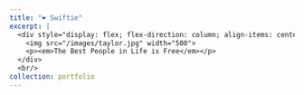 ```yaml
---
title: "❤️ Swiftie"
excerpt: |
  <div style="display: flex; flex-direction: column; align-items: center;">
    <img src="/images/taylor.jpg" width="500">
    <p><em>The Best People in Life is Free</em></p>
  </div>
  <br/>
collection: portfolio
---
```

